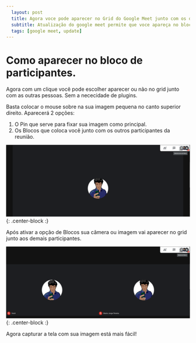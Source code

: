 ```yaml
---
  layout: post
  title: Agora voce pode aparecer no Grid do Google Meet junto com os demais participantes.
  subtitle: Atualização do google meet permite que voce apareça no bloco de participantes
  tags: [google meet, update]
---
```



# Como aparecer no bloco de participantes.

Agora com um clique você pode escolher aparecer ou não no grid junto com as outras pessoas. 
Sem a nececidade de plugins.

Basta colocar o mouse sobre na sua imagem pequena no canto superior direito. Aparecerá 2 opções:
1. O Pin que serve para fixar sua imagem como principal.
2. Os Blocos que coloca você junto com os outros participantes da reunião. 

![A opção blocos coloca você junto com os outros participantes da reunião ](/img/googlemeetantes.png){: .center-block :}

Após ativar a opção de Blocos sua câmera ou imagem vai aparecer no grid junto aos demais participantes.

![Opção blocos ativada e você junto com os outros participantes da reunião ](/img/googlemeet_depois.png){: .center-block :}

Agora capturar a tela com sua imagem está mais fácil!

